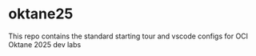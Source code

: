 # oktane25

This repo contains the standard starting tour and vscode configs for OCI Oktane 2025 dev labs 
